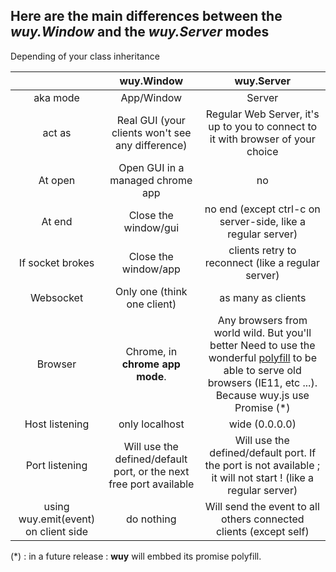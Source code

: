 ## Here are the main differences between the _wuy.Window_ and the _wuy.Server_ modes

Depending of your class inheritance

| | wuy.Window | wuy.Server |
|:-:|:-:|:-:|
| aka mode | App/Window | Server |
| act as | Real GUI (your clients won't see any difference) | Regular Web Server, it's up to you to connect to it with browser of your choice |
| At open | Open GUI in a managed chrome app | no |
| At end | Close the window/gui | no end (except ctrl-c on server-side, like a regular server) |
| If socket brokes | Close the window/app | clients retry to reconnect (like a regular server) |
| Websocket | Only one (think one client) | as many as clients |
| Browser | Chrome, in **chrome app mode**. | Any browsers from world wild. But you'll better Need to use the wonderful [polyfill](https://polyfill.io/v2/docs/) to be able to serve old browsers (IE11, etc ...). Because wuy.js use Promise (*)|
| Host listening | only localhost | wide (0.0.0.0) |
| Port listening | Will use the defined/default port, or the next free port available | Will use the defined/default port. If the port is not available ; it will not start ! (like a regular server) |
| using wuy.emit(event) on client side | do nothing | Will send the event to all others connected clients (except self) |

(*) : in a future release : **wuy** will embbed its promise polyfill.
